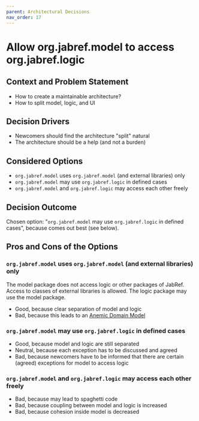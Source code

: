 ```yaml
---
parent: Architectural Decisions
nav_order: 17
---
```

# Allow org.jabref.model to access org.jabref.logic

## Context and Problem Statement

- How to create a maintainable architecture?
- How to split model, logic, and UI

## Decision Drivers

- Newcomers should find the architecture "split" natural
- The architecture should be a help (and not a burden)

## Considered Options

- `org.jabref.model` uses `org.jabref.model` (and external libraries) only
- `org.jabref.model` may use `org.jabref.logic` in defined cases
- `org.jabref.model` and `org.jabref.logic` may access each other freely

## Decision Outcome

Chosen option: "`org.jabref.model` may use `org.jabref.logic` in defined cases", because comes out best \(see below\).

## Pros and Cons of the Options

### `org.jabref.model` uses `org.jabref.model` (and external libraries) only

The model package does not access logic or other packages of JabRef.
Access to classes of external libraries is allowed.
The logic package may use the model package.

- Good, because clear separation of model and logic
- Bad, because this leads to an [Anemic Domain Model](https://martinfowler.com/bliki/AnemicDomainModel.html)

### `org.jabref.model` may use `org.jabref.logic` in defined cases

- Good, because model and logic are still separated
- Neutral, because each exception has to be discussed and agreed
- Bad, because newcomers have to be informed that there are certain (agreed) exceptions for model to access logic

### `org.jabref.model` and `org.jabref.logic` may access each other freely

- Bad, because may lead to spaghetti code
- Bad, because coupling between model and logic is increased
- Bad, because cohesion inside model is decreased
